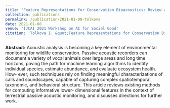 ```yaml
---
title: "Feature Representations for Conservation Bioacoustics: Review and Discussion"
collection: publications
permalink: /publication/2021-01-08-tolkova
date: 2021-01-08
venue: 'IJCAI 2021 Workshop on AI for Social Good'
citation: 'Tolkova I. &quot;Feature Representations for Conservation Bioacoustics: Review and Discussion.&quot <i> IJCAI 2021 Workshop on AI for Social Good </i> (2021).'
---
```


**Abstract:** Acoustic analysis is becoming a key element of environmental monitoring for wildlife conservation. Passive acoustic recorders can document a variety of vocal animals over large areas and long time horizons, paving the path for machine learning algorithms to identify individual species, estimate abundance, and evaluate ecosystem health. How- ever, such techniques rely on finding meaningful characterizations of calls and soundscapes, capable of capturing complex spatiotemporal, taxonomic, and behavioral structure. This article reviews existing methods for computing informative lower- dimensional features in the context of terrestrial passive acoustic monitoring, and discusses directions for further work.
